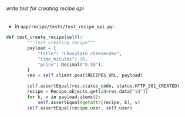 ###### write test for creating recipe api

-   in `app/recipe/tests/test_recipe_api.py`:

```python
def test_create_recipe(self):
        """Test creating recipe"""
        payload = {
            "title": "Chocolate cheesecake",
            "time_minutes": 30,
            "price": Decimal("5.50"),
        }
        res = self.client.post(RECIPES_URL, payload)

        self.assertEqual(res.status_code, status.HTTP_201_CREATED)
        recipe = Recipe.objects.get(id=res.data["id"])
        for k, v in payload.items():
            self.assertEqual(getattr(recipe, k), v)
        self.assertEqual(recipe.user, self.user)
```
